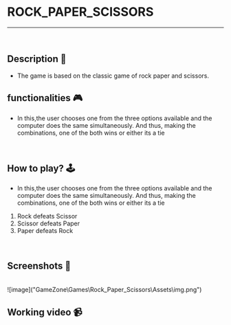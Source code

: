 # **ROCK_PAPER_SCISSORS** 

---

<br>

## **Description 📃**
<!-- add your game description here  -->
- The game is based on the classic game of rock paper and scissors.

## **functionalities 🎮**
<!-- add functionalities over here -->
- In this,the user chooses one from the three options available and the computer does the same simultaneously. And thus, making the combinations, one of the both wins or either its a tie
<br>

## **How to play? 🕹️**
<!-- add the steps how to play games -->
- In this,the user chooses one from the three options available and the computer does the same simultaneously. And thus, making the combinations, one of the both wins or either its a tie
1. Rock defeats Scissor
2. Scissor defeats Paper
3. Paper defeats Rock

<br>

## **Screenshots 📸**

<br>
<!-- add your screenshots like this -->
<!-- ![image](url) -->
![image]("GameZone\Games\Rock_Paper_Scissors\Assets\img.png")
<br>

## **Working video 📹**
<!-- add your working video over here -->
